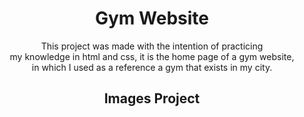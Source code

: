 <h1 align="center">Gym Website</h1>

<p align="center">This project was made with the intention of practicing </br> 
my knowledge in html and css, it is the home page of a gym website, </br>
in which I used as a reference a gym that exists in my city.</p>

<h2 align="center">Images Project</h2>
<div align="center">
  
</div>

<div align="center">
  
</div>
